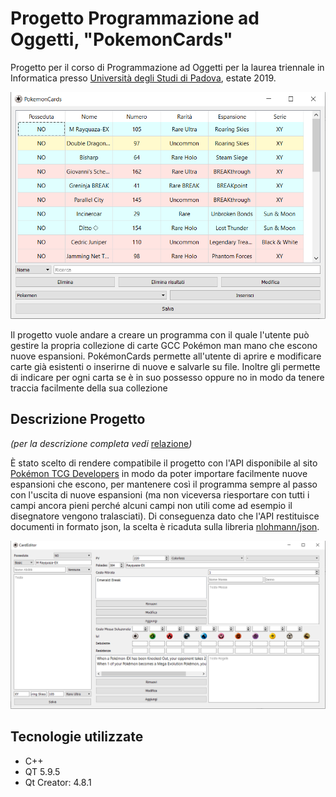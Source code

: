 
# Progetto Programmazione ad Oggetti, "PokemonCards"

Progetto per il corso di Programmazione ad Oggetti per la laurea triennale in Informatica presso [Università degli Studi di Padova](https://www.unipd.it/), estate 2019.



![](relazione/screen1.png)

Il progetto vuole andare a creare un programma con il quale l'utente può gestire la propria
collezione di carte GCC Pokémon man mano che escono nuove espansioni.
PokémonCards permette all'utente di aprire e modificare carte già esistenti o inserirne di nuove e salvarle su file. Inoltre gli permette di indicare per ogni carta se è in suo possesso oppure no in modo da tenere traccia facilmente della sua collezione

## Descrizione Progetto

*(per la descrizione completa vedi* [relazione](relazione/relazione.pdf)*)*

È stato scelto di rendere compatibile il progetto con l'API disponibile al sito [Pokémon TCG Developers](https://pokemontcg.io/) in modo da poter importare facilmente nuove espansioni che escono, per mantenere così il programma sempre al passo con l'uscita di nuove espansioni (ma non viceversa riesportare con tutti i campi ancora pieni perché alcuni campi non utili come ad esempio il disegnatore vengono tralasciati). Di conseguenza dato che l'API restituisce documenti in formato json, la scelta è ricaduta sulla libreria [nlohmann/json](https://github.com/nlohmann/json).

![](relazione/screen2.png)

## Tecnologie utilizzate

- C++
- QT 5.9.5
- Qt Creator: 4.8.1